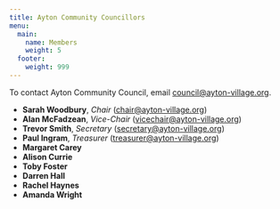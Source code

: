 ```yaml
---
title: Ayton Community Councillors
menu:
  main:
    name: Members
    weight: 5
  footer:
    weight: 999
---
```


To contact Ayton Community Council, email <council@ayton-village.org>.

* **Sarah Woodbury**, *Chair* (<chair@ayton-village.org>)
* **Alan McFadzean**, *Vice-Chair* (<vicechair@ayton-village.org>)
* **Trevor Smith**, *Secretary* (<secretary@ayton-village.org>)
* **Paul Ingram**, *Treasurer* (<treasurer@ayton-village.org>)
* **Margaret Carey**
* **Alison Currie**
* **Toby Foster**
* **Darren Hall**
* **Rachel Haynes**
* **Amanda Wright**
